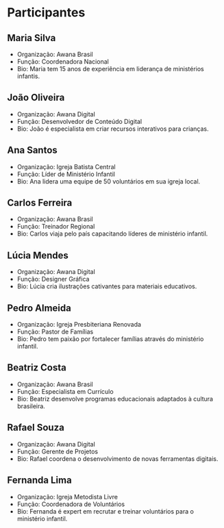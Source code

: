# Participantes

## Maria Silva
- Organização: Awana Brasil
- Função: Coordenadora Nacional
- Bio: Maria tem 15 anos de experiência em liderança de ministérios infantis.

## João Oliveira
- Organização: Awana Digital
- Função: Desenvolvedor de Conteúdo Digital
- Bio: João é especialista em criar recursos interativos para crianças.

## Ana Santos
- Organização: Igreja Batista Central
- Função: Líder de Ministério Infantil
- Bio: Ana lidera uma equipe de 50 voluntários em sua igreja local.

## Carlos Ferreira
- Organização: Awana Brasil
- Função: Treinador Regional
- Bio: Carlos viaja pelo país capacitando líderes de ministério infantil.

## Lúcia Mendes
- Organização: Awana Digital
- Função: Designer Gráfica
- Bio: Lúcia cria ilustrações cativantes para materiais educativos.

## Pedro Almeida
- Organização: Igreja Presbiteriana Renovada
- Função: Pastor de Famílias
- Bio: Pedro tem paixão por fortalecer famílias através do ministério infantil.

## Beatriz Costa
- Organização: Awana Brasil
- Função: Especialista em Currículo
- Bio: Beatriz desenvolve programas educacionais adaptados à cultura brasileira.

## Rafael Souza
- Organização: Awana Digital
- Função: Gerente de Projetos
- Bio: Rafael coordena o desenvolvimento de novas ferramentas digitais.

## Fernanda Lima
- Organização: Igreja Metodista Livre
- Função: Coordenadora de Voluntários
- Bio: Fernanda é expert em recrutar e treinar voluntários para o ministério infantil.
